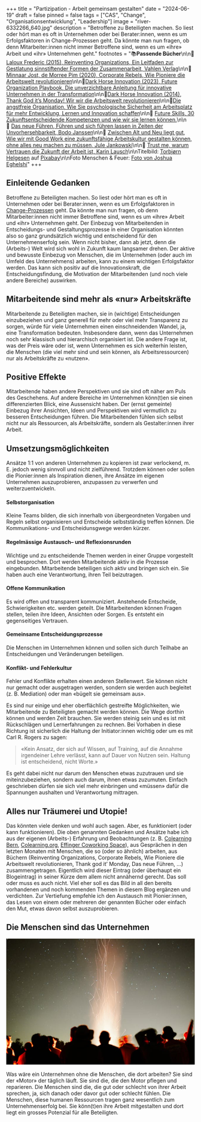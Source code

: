 +++
title = "Partizipation - Arbeit gemeinsam gestalten"
date = "2024-06-19"
draft = false
pinned = false
tags = ["CAS", "Change", "Organisationsentwicklung", "Leadership"]
image = "river-6332266_640.jpg"
description = "Betroffene zu Beteiligten machen. So liest oder hört man es oft in Unternehmen oder bei Berater:innen, wenn es um Erfolgsfaktoren in Change-Prozessen geht. Da könnte man nun fragen, ob denn Mitarbeiter:innen nicht immer Betroffene sind, wenn es um «ihre» Arbeit und «ihr» Unternehmen geht."
footnotes = "📚**Passende Bücher**\n\n📕[Laloux Frederic (2015), Reinventing Organizations, Ein Leitfaden zur Gestlatung sinnstiftender Formen der Zusammenarbeit, Vahlen Verlag](https://www.exlibris.ch/de/buecher-buch/deutschsprachige-buecher/frederic-laloux/reinventing-organizations/id/9783800649136/)\n\n📕[Minnaar Jost, de Morree Pim (2020), Corporate Rebels, Wie Pioniere die Arbeitswelt revolutionieren](https://www.exlibris.ch/de/buecher-buch/e-books-deutsch/joost-minnaar/corporate-rebels/id/9789083004860/)\n\n📕[Dark Horse Innovation (2023), Future Organization Playbook, Die unverzichtbare Anleitung für innovative Unternehmen in der Transformation](https://www.exlibris.ch/de/buecher-buch/deutschsprachige-buecher/dark-horse-innovation/future-organization-playbook/id/9783867747554/)\n\n📕[Dark Horse Innovation (2014), Thank God it’s Monday! Wir wir die Arbeitswelt revolutionieren](https://www.exlibris.ch/de/buecher-buch/deutschsprachige-buecher/dark-horse-innovation/thank-god-its-monday/id/9783430201711/)\n\n📕[Die angstfreie Organisation, Wie Sie psychologische Sicherheit am Arbeitsplatz für mehr Entwicklung, Lernen und Innovation schaffen](https://www.exlibris.ch/de/buecher-buch/deutschsprachige-buecher/amy-c-edmondson/die-angstfreie-organisation/id/9783800660674/)\n\n📕 [Future Skills, 30 Zukunftsentscheidende Kompetenzen und wie wir sie lernen können.](https://www.exlibris.ch/de/buecher-buch/deutschsprachige-buecher/69-co-creators/future-skills/id/9783800666355/)\n\n📕 [Das neue Führen, Führen und sich führen lassen in Zeiten der Unvorhersehbarkeit, Bodo Janssen](https://www.exlibris.ch/de/buecher-buch/deutschsprachige-buecher/bodo-janssen/das-neue-fuehren/id/9783424202854/)\n\n📕 [Zwischen Alt und Neu liegt gut, Wie wir mit Good Work eine zukunftsfähige Arbeitskultur gestalten können, ohne alles neu machen zu müssen, Jule Jankowski](https://www.exlibris.ch/de/buecher-buch/deutschsprachige-buecher/jule-jankowski/zwischen-alt-und-neu-liegt-gut/id/9783800669332/)\n\n📕 [Trust me, warum Vertrauen die Zukunft der Arbeit ist, Karin Lausch](https://www.exlibris.ch/de/buecher-buch/deutschsprachige-buecher/karin-lausch/trust-me-warum-vertrauen-die-zukunft-der-arbeit-ist/id/9783648172353/)\n\nTitelbild: [Torbjørn Helgesen](https://pixabay.com/de/users/tobben63-21979625/?utm_source=link-attribution&utm_medium=referral&utm_campaign=image&utm_content=6332266) auf [Pixabay](https://pixabay.com/de//?utm_source=link-attribution&utm_medium=referral&utm_campaign=image&utm_content=6332266)\n\nFoto Menschen & Feuer: [Foto von Joshua Eghelshi](https://www.pexels.com/de-de/foto/lagerfeuersterne-25308588/)"
+++
## Einleitende Gedanken

Betroffene zu Beteiligten machen. So liest oder hört man es oft in Unternehmen oder bei Berater:innen, wenn es um Erfolgsfaktoren in [Change-Prozessen](https://www.bensblog.ch/change-management/) geht. Da könnte man nun fragen, ob denn Mitarbeiter:innen nicht immer Betroffene sind, wenn es um «ihre» Arbeit und «ihr» Unternehmen geht. Der Einbezug von Mitarbeitenden in Entscheidungs- und Gestaltungsprozesse in einer Organisation könnten also so ganz grundsätzlich wichtig und entscheidend für den Unternehmenserfolg sein. Wenn nicht bisher, dann ab jetzt, denn die (Arbeits-) Welt wird sich wohl in Zukunft kaum langsamer drehen. Der aktive und bewusste Einbezug von Menschen, die im Unternehmen (oder auch im Umfeld des Unternehmens) arbeiten, kann zu einem wichtigen Erfolgsfaktor werden. Das kann sich positiv auf die Innovationskraft, die Entscheidungsfindung, die Motivation der Mitarbeitenden (und noch viele andere Bereiche) auswirken. 

## Mitarbeitende sind mehr als «nur» Arbeitskräfte

Mitarbeitende zu Beteiligten machen, sie in (wichtige) Entscheidungen einzubeziehen und ganz generell für mehr oder viel mehr Transparenz zu sorgen, würde für viele Unternehmen einen einschneidenden Wandel, ja, eine Transformation bedeuten. Insbesondere dann, wenn das Unternehmen noch sehr klassisch und hierarchisch organisiert ist. Die andere Frage ist, was der Preis wäre oder ist, wenn Unternehmen es sich weiterhin leisten, die Menschen (die viel mehr sind und sein können, als Arbeitsressourcen) nur als Arbeitskräfte zu «nutzen». 

## Positive Effekte 

Mitarbeitende haben andere Perspektiven und sie sind oft näher am Puls des Geschehens. Auf andere Bereiche im Unternehmen könn(t)en sie einen differenzierten Blick, eine Aussensicht haben. Der (ernst gemeinte) Einbezug ihrer Ansichten, Ideen und Perspektiven wird vermutlich zu besseren Entscheidungen führen. Die Mitarbeitenden fühlen sich selbst nicht nur als Ressourcen, als Arbeitskräfte, sondern als Gestalter:innen ihrer Arbeit. 

## Umsetzungsmöglichkeiten

Ansätze 1:1 von anderen Unternehmen zu kopieren ist zwar verlockend, m. E. jedoch wenig sinnvoll und nicht zielführend. Trotzdem können oder sollen die Pionier:innen als Inspiration dienen, ihre Ansätze im eigenen Unternehmen auszuprobieren, anzupassen zu verwerfen und weiterzuentwickeln.  

#### **Selbstorganisation**

Kleine Teams bilden, die sich innerhalb von übergeordneten Vorgaben und Regeln selbst organisieren und Entscheide selbstständig treffen können. Die Kommunikations- und Entscheidunsgwege werden kürzer. 

#### **Regelmässige Austausch– und Reflexionsrunden** 

Wichtige und zu entscheidende Themen werden in einer Gruppe vorgestellt und besprochen. Dort werden Mitarbeitende aktiv in die Prozesse eingebunden. Mitarbeitende beteiligen sich aktiv und bringen sich ein. Sie haben auch eine Verantwortung, ihren Teil beizutragen.

#### **Offene Kommunikation**

Es wird offen und transparent kommuniziert. Anstehende Entscheide, Schwierigkeiten etc. werden geteilt. Die Mitarbeitenden können Fragen stellen, teilen ihre Ideen, Ansichten oder Sorgen. Es entsteht ein gegenseitiges Vertrauen. 

#### **Gemeinsame Entscheidungsprozesse**

Die Menschen im Unternehmen können und sollen sich durch Teilhabe an Entscheidungen und Veränderungen beteiligen. 

#### **Konflikt- und Fehlerkultur**

Fehler und Konflikte erhalten einen anderen Stellenwert. Sie können nicht nur gemacht oder ausgetragen werden, sondern sie werden auch begleitet (z. B. Mediation) oder man «bügelt sie gemeinsam aus».

Es sind nur einige und eher oberflächlich gestreifte Möglichkeiten, wie Mitarbeitende zu Beteiligten gemacht werden können. Die Wege dorthin können und werden Zeit brauchen. Sie werden steinig sein und es ist mit Rückschlägen und Lernerfahrungen zu rechnen. Bei Vorhaben in diese Richtung ist sicherlich die Haltung der Initiator:innen wichtig oder um es mit Carl R. Rogers zu sagen: 

> «Kein Ansatz, der sich auf Wissen, auf Training, auf die Annahme irgendeiner Lehre verlässt, kann auf Dauer von Nutzen sein. Haltung ist entscheidend, nicht Worte.»

Es geht dabei nicht nur darum den Menschen etwas zuzutrauen und sie miteinzubeziehen, sondern auch darum, ihnen etwas zuzumuten. Einfach geschrieben dürfen sie sich viel mehr einbringen und «müssen» dafür die Spannungen aushalten und Verantwortung mittragen. 

## **Alles nur Träumerei und Utopie!**

Das könnten viele denken und wohl auch sagen. Aber, es funktioniert (oder kann funktionieren). Die oben genannten Gedanken und Ansätze habe ich aus der eigenen (Arbeits-) Erfahrung und Beobachtungen (z. B. [Colearning Bern](https://www.colearningbern.ch), [Colearning.org](https://www.colearning.org), [Effinger Coworking Space](https://www.effinger.ch)), aus Gesprächen in den letzten Monaten mit Menschen, die so (oder so ähnlich) arbeiten, aus Büchern (Reinventing Organizations, Corporate Rebels, Wie Pioniere die Arbeitswelt revolutionieren, Thank god it’ Monday, Das neue Führen, …) zusammengetragen. Eigentlich wird dieser Eintrag (oder überhaupt ein Blogeintrag) in seiner Kürze dem allem nicht annähernd gerecht. Das soll oder muss es auch nicht. Viel eher soll es das Bild in all den bereits vorhandenen und noch kommenden Themen in diesem Blog ergänzen und verdichten. Zur Vertiefung empfehle ich den Austausch mit Pionier:innen, das Lesen von einem oder mehreren der genannten Bücher oder einfach den Mut, etwas davon selbst auszuprobieren. 

## **Die Menschen sind das Unternehmen**

![](pexels-joshua-eghelshi-870410838-25308588.jpg)

Was wäre ein Unternehmen ohne die Menschen, die dort arbeiten? Sie sind der «Motor» der täglich läuft. Sie sind die, die den Motor pflegen und reparieren. Die Menschen sind die, die gut oder schlecht von ihrer Arbeit sprechen, ja, sich danach oder davor gut oder schlecht fühlen. Die Menschen, diese humanen Ressourcen tragen ganz wesentlich zum Unternehmenserfolg bei. Sie könn(t)en ihre Arbeit mitgestalten und dort liegt ein grosses Potenzial für alle Beteiligten.